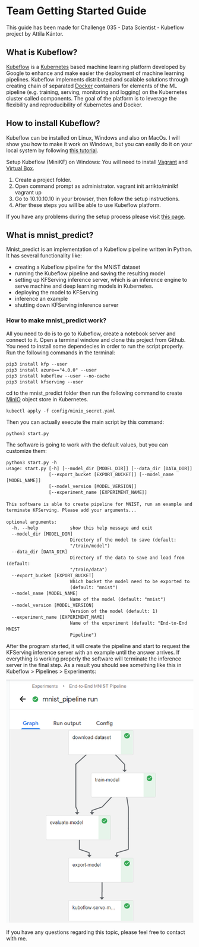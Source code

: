 # Team Getting Started Guide

This guide has been made for Challenge 035 - Data Scientist - Kubeflow project by Attila Kántor.

## What is Kubeflow?
[Kubeflow](https://www.kubeflow.org/docs/started/getting-started/) is a [Kubernetes](https://kubernetes.io/) based machine learning platform developed by Google to enhance and make easier the deployment of machine learning pipelines. Kubeflow implements distributed and scalable solutions through creating chain of separated [Docker](https://www.docker.com/) containers for elements of the ML pipeline (e.g. training, serving, monitoring and logging) on the Kubernetes cluster called components. The goal of the platform is to leverage the flexibility and reproducibility of Kubernetes and Docker. 

## How to install Kubeflow?
Kubeflow can be installed on Linux, Windows and also on MacOs. I will show you how to make it work on Windows, but you can easily do it on your local system by following [this tutorial](https://www.kubeflow.org/docs/started/workstation/).

Setup Kubeflow (MiniKF) on Windows:
You will need to install [Vagrant](https://www.vagrantup.com/downloads.html) and [Virtual Box](https://www.virtualbox.org/wiki/Downloads).
 1. Create a project folder.
 2. Open command prompt as administrator.
    vagrant init arrikto/minikf
    vagrant up
 3. Go to 10.10.10.10 in your browser, then follow the setup instructions.
 4. After these steps you will be able to use Kubeflow platform.

If you have any problems during the setup process please visit [this page](https://www.kubeflow.org/docs/started/workstation/getting-started-minikf/).

## What is mnist_predict?
Mnist_predict is an implementation of a Kubeflow pipeline written in Python. It has several functionality like:
 - creating a Kubeflow pipeline for the MNIST dataset 
 - running the Kubeflow pipeline and saving the resulting model 
 - setting up KFServing inference server, which is an inference engine to serve machine and deep learning models in Kubernetes.
 - deploying the model to KFServing 
 - inference an example 
 - shutting down KFServing inference server
### How to make mnist_predict work?
All you need to do is to go to Kubeflow, create a notebook server and connect to it. Open a terminal window and clone this project from Github. 
You need to install some dependecies in order to run the script properly. Run the following commands in the terminal:

    pip3 install kfp --user
    pip3 install azure=="4.0.0" --user
    pip3 install kubeflow --user --no-cache
    pip3 install kfserving --user
cd to the mnist_predict folder then run the following command to create [MinIO](https://min.io/) object store in Kubernetes.

    kubectl apply -f config/minio_secret.yaml
Then you can actually execute the main script by this command:

    python3 start.py
The software is going to work with the default values, but you can customize them:

    python3 start.py -h
    usage: start.py [-h] [--model_dir [MODEL_DIR]] [--data_dir [DATA_DIR]]
                    [--export_bucket [EXPORT_BUCKET]] [--model_name [MODEL_NAME]]
                    [--model_version [MODEL_VERSION]]
                    [--experiment_name [EXPERIMENT_NAME]]
    
    This software is able to create pipeline for MNIST, run an example and
    terminate KFServing. Please add your arguments...
    
    optional arguments:
      -h, --help            show this help message and exit
      --model_dir [MODEL_DIR]
                            Directory of the model to save (default:
                            "/train/model")
      --data_dir [DATA_DIR]
                            Directory of the data to save and load from (default:
                            "/train/data")
      --export_bucket [EXPORT_BUCKET]
                            Which bucket the model need to be exported to
                            (default: "mnist")
      --model_name [MODEL_NAME]
                            Name of the model (default: "mnist")
      --model_version [MODEL_VERSION]
                            Version of the model (default: 1)
      --experiment_name [EXPERIMENT_NAME]
                            Name of the experiment (default: "End-to-End MNIST
                            Pipeline")

 After the program started, it will create the pipeline and start to request the KFServing inference server with an example until the answer arrives. If everything is working properly the software will terminate the inference server in the final step.
 As a result you should see something like this in Kubeflow > Pipelines > Experiments:
 
![pipeline](ok.png)

If you have any questions regarding this topic, please feel free to contact with me.
